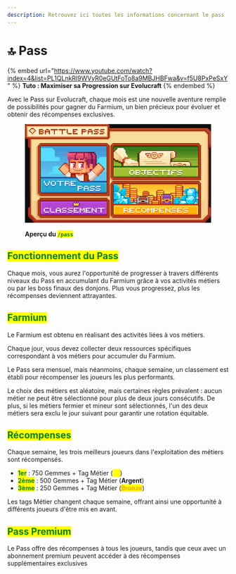 ```yaml
---
description: Retrouvez ici toutes les informations concernant le pass
---
```


# 🔝 Pass

{% embed url="https://www.youtube.com/watch?index=4&list=PL1QLnkRl9WVyR0eGUtFoTo8a9MBJHBFwa&v=f5U8PxPeSxY" %}
**Tuto : Maximiser sa Progression sur Evolucraft**
{% endembed %}

Avec le Pass sur Evolucraft, chaque mois est une nouvelle aventure remplie de possibilités pour gagner du Farmium, un bien précieux pour évoluer et obtenir des récompenses exclusives.

<figure><img src="../.gitbook/assets/Menu/Pass.png" alt=""><figcaption><p><strong>Aperçu du </strong><mark style="color:green;"><strong><code>/pass</code></strong></mark></p></figcaption></figure>

## <mark style="color:green;">**Fonctionnement du Pass**</mark>

Chaque mois, vous aurez l'opportunité de progresser à travers différents niveaux du Pass en accumulant du Farmium grâce à vos activités métiers ou par les boss finaux des donjons. Plus vous progressez, plus les récompenses deviennent attrayantes.

## <mark style="color:green;">Farmium</mark>

Le Farmium est obtenu en réalisant des activités liées à vos métiers.&#x20;

Chaque jour, vous devez collecter deux ressources spécifiques correspondant à vos métiers pour accumuler du Farmium.

Le Pass sera mensuel, mais néanmoins, chaque semaine, un classement est établi pour récompenser les joueurs les plus performants.

Le choix des métiers est aléatoire, mais certaines règles prévalent : aucun métier ne peut être sélectionné pour plus de deux jours consécutifs. De plus, si les métiers fermier et mineur sont sélectionnés, l'un des deux métiers sera exclu le jour suivant pour garantir une rotation équitable.

## <mark style="color:green;">**Récompenses**</mark>

Chaque semaine, les trois meilleurs joueurs dans l'exploitation des métiers sont récompensés.

* <mark style="color:green;">**1er**</mark> : 750 Gemmes + Tag Métier (<mark style="color:yellow;">**Or**</mark>)
* <mark style="color:green;">**2ème**</mark> : 500 Gemmes + Tag Métier (**Argent**)
* <mark style="color:green;">**3ème**</mark> : 250 Gemmes + Tag Métier (<mark style="color:orange;">**Bronze**</mark>)

Les tags Métier changent chaque semaine, offrant ainsi une opportunité à différents joueurs d'être mis en avant.

## <mark style="color:green;">Pass Premium</mark>

Le Pass offre des récompenses à tous les joueurs, tandis que ceux avec un abonnement premium peuvent accéder à des récompenses supplémentaires exclusives
